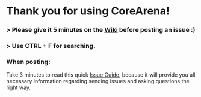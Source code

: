 # Thank you for using CoreArena!

### > Please give it 5 minutes on the [Wiki](https://github.com/kangarko/CoreArena/wiki) before posting an issue :)

### > Use CTRL + F for searching.

### When posting:
Take 3 minutes to read this quick [Issue Guide](https://github.com/kangarko/CoreArena/wiki/Getting-Help-the-Right-Way), because it will provide you all necessary information regarding sending issues and asking questions the right way.
